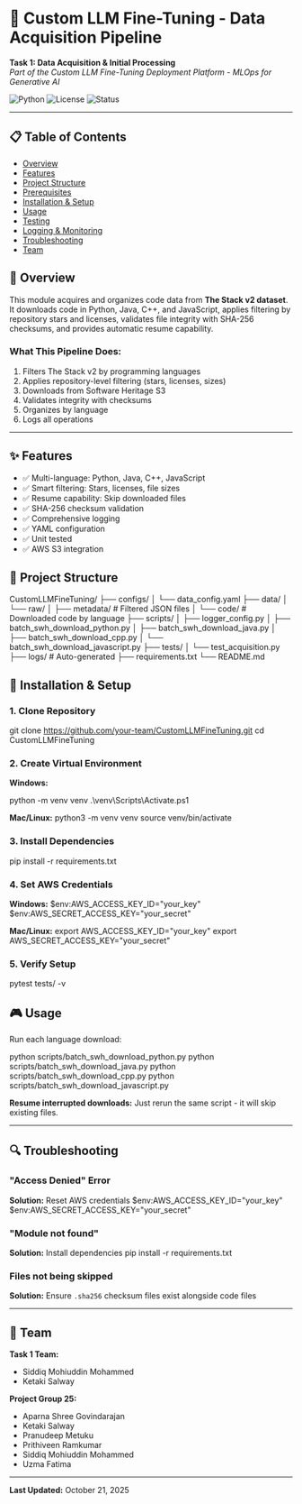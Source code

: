 <!-- # Custom LLM Fine-Tuning Platform

An end-to-end platform for fine-tuning and serving large language models (LLMs) on domain-specific datasets. Built with LoRA/PEFT, distributed training, and production-grade deployment.

---

## Key Features

**Fine-Tuning** → Parameter-efficient training (LoRA/QLoRA) on user datasets.

**Scalability** → Distributed systems for fast training.

**Experiment Tracking** → MLflow integration with auto-generated model cards.

**Serving** → FastAPI + Docker/Kubernetes deployment with GPU batching.

**Monitoring** → Drift detection, performance dashboards, and feedback loops.

---

## How It Works

Upload dataset → preprocessing & validation.

Fine-tune base model (StarCoderBase, LLaMA, Falcon).

Track experiments and metrics.

Deploy model as an API endpoint.

Monitor → retrain with new data.

---

## Example Use Cases

FinTech copilots trained on regulatory codebases.

Healthcare assistants fine-tuned on medical knowledge.

Enterprise AI copilots for private code repositories.

--- -->


# 🚀 Custom LLM Fine-Tuning - Data Acquisition Pipeline

**Task 1: Data Acquisition & Initial Processing**  
*Part of the Custom LLM Fine-Tuning Deployment Platform - MLOps for Generative AI*

![Python](https://img.shields.io/badge/python-3.8+-blue.svg)
![License](https://img.shields.io/badge/license-MIT-green.svg)
![Status](https://img.shields.io/badge/status-active-success.svg)

---

## 📋 Table of Contents

- [Overview](#overview)
- [Features](#features)
- [Project Structure](#project-structure)
- [Prerequisites](#prerequisites)
- [Installation & Setup](#installation--setup)
- [Usage](#usage)
- [Testing](#testing)
- [Logging & Monitoring](#logging--monitoring)
- [Troubleshooting](#troubleshooting)
- [Team](#team)


## 🎯 Overview

This module acquires and organizes code data from **The Stack v2 dataset**. It downloads code in Python, Java, C++, and JavaScript, applies filtering by repository stars and licenses, validates file integrity with SHA-256 checksums, and provides automatic resume capability.

### What This Pipeline Does:

1. Filters The Stack v2 by programming languages
2. Applies repository-level filtering (stars, licenses, sizes)
3. Downloads from Software Heritage S3
4. Validates integrity with checksums
5. Organizes by language
6. Logs all operations

---

## ✨ Features

- ✅ Multi-language: Python, Java, C++, JavaScript
- ✅ Smart filtering: Stars, licenses, file sizes
- ✅ Resume capability: Skip downloaded files
- ✅ SHA-256 checksum validation
- ✅ Comprehensive logging
- ✅ YAML configuration
- ✅ Unit tested
- ✅ AWS S3 integration


## 📁 Project Structure

CustomLLMFineTuning/
├── configs/
│ └── data_config.yaml
├── data/
│ └── raw/
│ ├── metadata/ # Filtered JSON files
│ └── code/ # Downloaded code by language
├── scripts/
│ ├── logger_config.py
│ ├── batch_swh_download_python.py
│ ├── batch_swh_download_java.py
│ ├── batch_swh_download_cpp.py
│ └── batch_swh_download_javascript.py
├── tests/
│ └── test_acquisition.py
├── logs/ # Auto-generated
├── requirements.txt
└── README.md


## 🚀 Installation & Setup

### 1. Clone Repository


git clone https://github.com/your-team/CustomLLMFineTuning.git
cd CustomLLMFineTuning


### 2. Create Virtual Environment

**Windows:**


python -m venv venv
.\venv\Scripts\Activate.ps1


**Mac/Linux:**
python3 -m venv venv
source venv/bin/activate


### 3. Install Dependencies
pip install -r requirements.txt


### 4. Set AWS Credentials

**Windows:**
$env:AWS_ACCESS_KEY_ID="your_key"
$env:AWS_SECRET_ACCESS_KEY="your_secret"

**Mac/Linux:**
export AWS_ACCESS_KEY_ID="your_key"
export AWS_SECRET_ACCESS_KEY="your_secret"

### 5. Verify Setup
pytest tests/ -v

## 🎮 Usage

Run each language download:

python scripts/batch_swh_download_python.py
python scripts/batch_swh_download_java.py
python scripts/batch_swh_download_cpp.py
python scripts/batch_swh_download_javascript.py

**Resume interrupted downloads:** Just rerun the same script - it will skip existing files.

---

## 🔍 Troubleshooting

### "Access Denied" Error
**Solution:** Reset AWS credentials
$env:AWS_ACCESS_KEY_ID="your_key"
$env:AWS_SECRET_ACCESS_KEY="your_secret"

### "Module not found"
**Solution:** Install dependencies
pip install -r requirements.txt


### Files not being skipped
**Solution:** Ensure `.sha256` checksum files exist alongside code files

---

## 👥 Team

**Task 1 Team:**
- Siddiq Mohiuddin Mohammed
- Ketaki Salway

**Project Group 25:**
- Aparna Shree Govindarajan
- Ketaki Salway
- Pranudeep Metuku
- Prithiveen Ramkumar
- Siddiq Mohiuddin Mohammed
- Uzma Fatima

---

**Last Updated:** October 21, 2025
